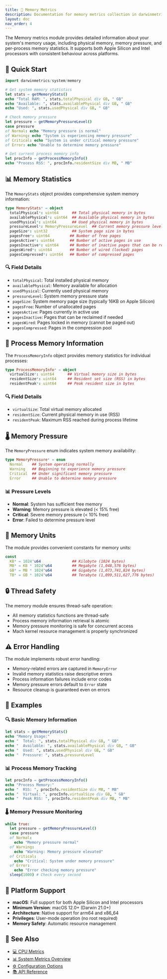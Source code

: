 ```yaml
---
title: 💾 Memory Metrics
description: Documentation for memory metrics collection in darwinmetrics
layout: doc
nav_order: 4
---
```


The Memory metrics module provides detailed information about your system's memory usage, including physical memory, memory pressure, and per-process memory statistics. It supports both Apple Silicon and Intel processors with consistent behaviour across platforms.

## 🚀 Quick Start

```nim
import darwinmetrics/system/memory

# Get system memory statistics
let stats = getMemoryStats()
echo "Total RAM: ", stats.totalPhysical div GB, " GB"
echo "Available: ", stats.availablePhysical div GB, " GB"
echo "Used: ", stats.usedPhysical div GB, " GB"

# Check memory pressure
let pressure = getMemoryPressureLevel()
case pressure
of Normal: echo "Memory pressure is normal"
of Warning: echo "System is experiencing memory pressure"
of Critical: echo "System is under critical memory pressure"
of Error: echo "Unable to determine memory pressure"

# Get current process memory info
let procInfo = getProcessMemoryInfo()
echo "Process RSS: ", procInfo.residentSize div MB, " MB"
```

## 📊 Memory Statistics

The `MemoryStats` object provides comprehensive system memory information:

```nim
type MemoryStats* = object
  totalPhysical*: uint64      ## Total physical memory in bytes
  availablePhysical*: uint64  ## Available physical memory in bytes
  usedPhysical*: uint64       ## Used physical memory in bytes
  pressureLevel*: MemoryPressureLevel  ## Current memory pressure level
  pageSize*: uint32           ## System page size in bytes
  pagesFree*: uint64         ## Number of free pages
  pagesActive*: uint64       ## Number of active pages in use
  pagesInactive*: uint64     ## Number of inactive pages that can be reclaimed
  pagesWired*: uint64        ## Number of wired (locked) pages
  pagesCompressed*: uint64   ## Number of compressed pages
```

### 🔍 Field Details

- `totalPhysical`: Total installed physical memory
- `availablePhysical`: Memory available for allocation
- `usedPhysical`: Currently used physical memory
- `pressureLevel`: System memory pressure state
- `pageSize`: System memory page size (typically 16KB on Apple Silicon)
- `pagesFree`: Number of unallocated pages
- `pagesActive`: Pages currently in active use
- `pagesInactive`: Pages that can be reclaimed if needed
- `pagesWired`: Pages locked in memory (cannot be paged out)
- `pagesCompressed`: Pages in the compression pool

## 🎯 Process Memory Information

The `ProcessMemoryInfo` object provides memory statistics for individual processes:

```nim
type ProcessMemoryInfo* = object
  virtualSize*: uint64      ## Virtual memory size in bytes
  residentSize*: uint64     ## Resident set size (RSS) in bytes
  residentPeak*: uint64     ## Peak resident size in bytes
```

### 🔍 Field Details

- `virtualSize`: Total virtual memory allocated
- `residentSize`: Current physical memory in use (RSS)
- `residentPeak`: Maximum RSS reached during process lifetime

## 🌡️ Memory Pressure

The `MemoryPressure` enum indicates system memory availability:

```nim
type MemoryPressure* = enum
  Normal    ## System operating normally
  Warning   ## Beginning to experience memory pressure
  Critical  ## Under significant memory pressure
  Error     ## Unable to determine memory pressure
```

### 📊 Pressure Levels

- **Normal**: System has sufficient free memory
- **Warning**: Memory pressure is elevated (< 15% free)
- **Critical**: Severe memory pressure (< 10% free)
- **Error**: Failed to determine pressure level

## 📏 Memory Units

The module provides convenient constants for memory units:

```nim
const
  KB* = 1024'u64              ## Kilobyte (1024 bytes)
  MB* = KB * 1024'u64         ## Megabyte (1,048,576 bytes)
  GB* = MB * 1024'u64         ## Gigabyte (1,073,741,824 bytes)
  TB* = GB * 1024'u64         ## Terabyte (1,099,511,627,776 bytes)
```

## 🔒 Thread Safety

The memory module ensures thread-safe operation:

- All memory statistics functions are thread-safe
- Process memory information retrieval is atomic
- Memory pressure monitoring is safe for concurrent access
- Mach kernel resource management is properly synchronized

## ⚠️ Error Handling

The module implements robust error handling:

- Memory-related errors are captured in `MemoryError`
- Invalid memory statistics raise descriptive errors
- Process information failures include error codes
- Memory pressure errors default to `Error` state
- Resource cleanup is guaranteed even on errors

## 📝 Examples

### 🔍 Basic Memory Information

```nim
let stats = getMemoryStats()
echo "Memory Usage:"
echo "  Total: ", stats.totalPhysical div GB, " GB"
echo "  Available: ", stats.availablePhysical div GB, " GB"
echo "  Used: ", stats.usedPhysical div GB, " GB"
echo "  Pressure: ", stats.pressureLevel
```

### 📊 Process Memory Tracking

```nim
let procInfo = getProcessMemoryInfo()
echo "Process Memory:"
echo "  RSS: ", procInfo.residentSize div MB, " MB"
echo "  Virtual: ", procInfo.virtualSize div GB, " GB"
echo "  Peak RSS: ", procInfo.residentPeak div MB, " MB"
```

### 🌡️ Memory Pressure Monitoring

```nim
while true:
  let pressure = getMemoryPressureLevel()
  case pressure
  of Normal:
    echo "Memory pressure normal"
  of Warning:
    echo "Warning: Memory pressure elevated"
  of Critical:
    echo "Critical: System under memory pressure"
  of Error:
    echo "Error checking memory pressure"
  sleep(1000) # Check every second
```

## 🔧 Platform Support

- **macOS**: Full support for both Apple Silicon and Intel processors
- **Minimum Version**: macOS 12.0+ (Darwin 21.0+)
- **Architecture**: Native support for arm64 and x86_64
- **Privileges**: User-mode operation (no root required)
- **Memory Safety**: Automatic resource management

## 🔗 See Also

- [💻 CPU Metrics](./cpu.html)
- [📊 System Metrics Overview](./metrics.html)
- [⚙️ Configuration Options](./configuration.html)
- [📚 API Reference](./api.html)
